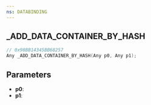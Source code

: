```yaml
---
ns: DATABINDING
---
```

## _ADD_DATA_CONTAINER_BY_HASH

```c
// 0x98BB14345BB68257
Any _ADD_DATA_CONTAINER_BY_HASH(Any p0, Any p1);
```

## Parameters
* **p0**:
* **p1**:
